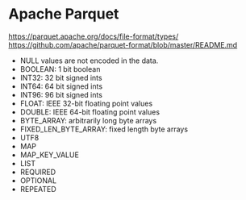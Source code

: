 # Apache Parquet

https://parquet.apache.org/docs/file-format/types/
https://github.com/apache/parquet-format/blob/master/README.md

* NULL values are not encoded in the data. 
* BOOLEAN: 1 bit boolean
* INT32: 32 bit signed ints
* INT64: 64 bit signed ints
* INT96: 96 bit signed ints
* FLOAT: IEEE 32-bit floating point values
* DOUBLE: IEEE 64-bit floating point values
* BYTE_ARRAY: arbitrarily long byte arrays
* FIXED_LEN_BYTE_ARRAY: fixed length byte arrays
* UTF8
* MAP
* MAP_KEY_VALUE
* LIST
* REQUIRED
* OPTIONAL
* REPEATED

